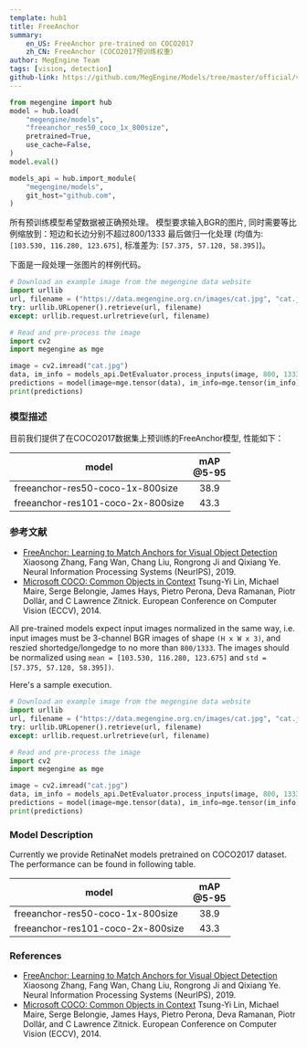 ```yaml
---
template: hub1
title: FreeAnchor
summary:
    en_US: FreeAnchor pre-trained on COCO2017
    zh_CN: FreeAnchor (COCO2017预训练权重）
author: MegEngine Team
tags: [vision, detection]
github-link: https://github.com/MegEngine/Models/tree/master/official/vision/detection
---
```


```python
from megengine import hub
model = hub.load(
    "megengine/models",
    "freeanchor_res50_coco_1x_800size",
    pretrained=True,
    use_cache=False,
)
model.eval()

models_api = hub.import_module(
    "megengine/models",
    git_host="github.com",
)
```
<!-- section: zh_CN -->

所有预训练模型希望数据被正确预处理。
模型要求输入BGR的图片, 同时需要等比例缩放到：短边和长边分别不超过800/1333
最后做归一化处理 (均值为: `[103.530, 116.280, 123.675]`, 标准差为: `[57.375, 57.120, 58.395]`)。

下面是一段处理一张图片的样例代码。

```python
# Download an example image from the megengine data website
import urllib
url, filename = ("https://data.megengine.org.cn/images/cat.jpg", "cat.jpg")
try: urllib.URLopener().retrieve(url, filename)
except: urllib.request.urlretrieve(url, filename)

# Read and pre-process the image
import cv2
import megengine as mge

image = cv2.imread("cat.jpg")
data, im_info = models_api.DetEvaluator.process_inputs(image, 800, 1333)
predictions = model(image=mge.tensor(data), im_info=mge.tensor(im_info))
print(predictions)
```

### 模型描述

目前我们提供了在COCO2017数据集上预训练的FreeAnchor模型, 性能如下：

| model                             | mAP<br>@5-95 |
| ---                               | :---:        |
| freeanchor-res50-coco-1x-800size  | 38.9         |
| freeanchor-res101-coco-2x-800size | 43.3         |

### 参考文献

- [FreeAnchor: Learning to Match Anchors for Visual Object Detection](https://arxiv.org/abs/1909.02466) Xiaosong Zhang, Fang Wan, Chang Liu, Rongrong Ji and Qixiang Ye. Neural Information Processing Systems (NeurIPS), 2019.  
- [Microsoft COCO: Common Objects in Context](https://arxiv.org/abs/1405.0312) Tsung-Yi Lin, Michael Maire, Serge Belongie, James Hays, Pietro Perona, Deva Ramanan, Piotr Dollár, and C Lawrence Zitnick. European Conference on Computer Vision (ECCV), 2014.

<!-- section: en_US -->

All pre-trained models expect input images normalized in the same way,
i.e. input images must be 3-channel BGR images of shape `(H x W x 3)`, and reszied shortedge/longedge to no more than `800/1333`.
The images should be normalized using `mean = [103.530, 116.280, 123.675]` and `std = [57.375, 57.120, 58.395])`.

Here's a sample execution.

```python
# Download an example image from the megengine data website
import urllib
url, filename = ("https://data.megengine.org.cn/images/cat.jpg", "cat.jpg")
try: urllib.URLopener().retrieve(url, filename)
except: urllib.request.urlretrieve(url, filename)

# Read and pre-process the image
import cv2
import megengine as mge

image = cv2.imread("cat.jpg")
data, im_info = models_api.DetEvaluator.process_inputs(image, 800, 1333)
predictions = model(image=mge.tensor(data), im_info=mge.tensor(im_info))
print(predictions)
```

### Model Description

Currently we provide RetinaNet models pretrained on COCO2017 dataset. The performance can be found in following table.

| model                             | mAP<br>@5-95 |
| ---                               | :---:        |
| freeanchor-res50-coco-1x-800size  | 38.9         |
| freeanchor-res101-coco-2x-800size | 43.3         |

### References
- [FreeAnchor: Learning to Match Anchors for Visual Object Detection](https://arxiv.org/abs/1909.02466) Xiaosong Zhang, Fang Wan, Chang Liu, Rongrong Ji and Qixiang Ye. Neural Information Processing Systems (NeurIPS), 2019.  
- [Microsoft COCO: Common Objects in Context](https://arxiv.org/abs/1405.0312) Tsung-Yi Lin, Michael Maire, Serge Belongie, James Hays, Pietro Perona, Deva Ramanan, Piotr Dollár, and C Lawrence Zitnick. European Conference on Computer Vision (ECCV), 2014.
